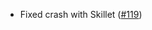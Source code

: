 - Fixed crash with Skillet ([#119](https://github.com/MehVahdJukaar/FarmersDelightRefabricated/issues/119))